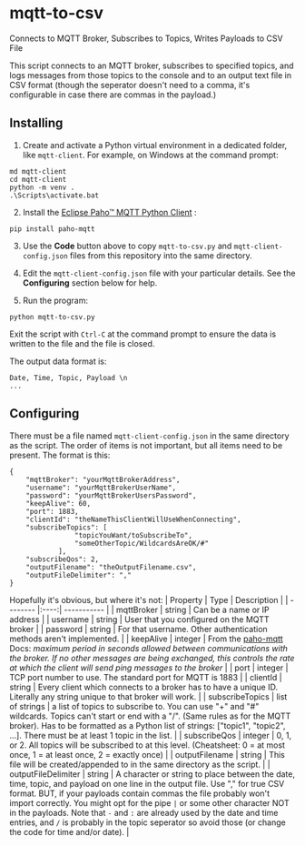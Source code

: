 # mqtt-to-csv
Connects to MQTT Broker, Subscribes to Topics, Writes Payloads to CSV File

This script connects to an MQTT broker, subscribes to specified topics, and logs messages from those topics to the console and to an output text file in CSV format (though the seperator doesn't need to a comma, it's configurable in case there are commas in the payload.)

## Installing   
1) Create and activate a Python virtual environment in a dedicated folder, like `mqtt-client`. For example, on Windows at the command prompt:
```
md mqtt-client
cd mqtt-client
python -m venv .
.\Scripts\activate.bat
```
2) Install the [Eclipse Paho™ MQTT Python Client](https://github.com/eclipse/paho.mqtt.python) :
```
pip install paho-mqtt
```
3) Use the **Code** button above to copy `mqtt-to-csv.py` and `mqtt-client-config.json` files from this repository into the same directory.

4) Edit the `mqtt-client-config.json` file with your particular details. See the **Configuring** section below for help.

5) Run the program:
```
python mqtt-to-csv.py
```

Exit the script with `Ctrl-C` at the command prompt to ensure the data is written to the file and the file is closed.

The output data format is: 
```
Date, Time, Topic, Payload \n
...
```

## Configuring   
There must be a file named `mqtt-client-config.json` in the same directory as the script.
The order of items is not important, but all items need to be present. The format is this:
```
{
	"mqttBroker": "yourMqttBrokerAddress",
	"username":	"yourMqttBrokerUserName",
	"password": "yourMqttBrokerUsersPassword",
	"keepAlive": 60,
	"port":	1883,
	"clientId": "theNameThisClientWillUseWhenConnecting",
	"subscribeTopics": [
				"topicYouWant/toSubscribeTo",
				"someOtherTopic/WildcardsAreOK/#"
			],
	"subscribeQos": 2,
	"outputFilename": "theOutputFilename.csv",
	"outputFileDelimiter": ","
}
```

Hopefully it's obvious, but where it's not:
| Property | Type | Description |
| -------- |:----:| ----------- |
| mqttBroker | string | Can be a name or IP address |
| username | string | User that you configured on the MQTT broker |
| password | string | For that username. Other authentication methods aren't implemented. |
| keepAlive | integer | From the [paho-mqtt](https://github.com/eclipse/paho.mqtt.python) Docs: *maximum period in seconds allowed between communications with the broker. If no other messages are being exchanged, this controls the rate at which the client will send ping messages to the broker* |
| port | integer | TCP port number to use. The standard port for MQTT is 1883 |
| clientId | string | Every client which connects to a broker has to have a unique ID. Literally any string unique to that broker will work. |
| subscribeTopics | list of strings | a list of topics to subscribe to. You can use "+" and "#" wildcards. Topics can't start or end with a "/". (Same rules as for the MQTT broker). Has to be formatted as a Python list of strings: ["topic1", "topic2", ...]. There must be at least 1 topic in the list. |
| subscribeQos | integer | 0, 1, or 2. All topics will be subscribed to at this level. (Cheatsheet: 0 = at most once, 1 = at least once, 2 = exactly once) |
| outputFilename | string | This file will be created/appended to in the same directory as the script. |
| outputFileDelimiter | string | A character or string to place between the date, time, topic, and payload on one line in the output file. Use "," for true CSV format. BUT, if your payloads contain commas the file probably won't import correctly. You might opt for the pipe `|` or some other character NOT in the payloads. Note that `-` and `:` are already used by the date and time entries, and `/` is probably in the topic seperator so avoid those (or change the code for time and/or date). |
